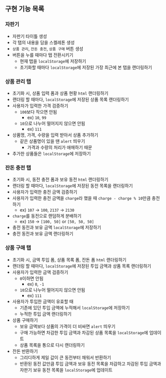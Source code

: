 ## 구현 기능 목록

### 자판기

-   자판기 타이틀 생성
-   각 탭의 내용을 담을 스켈레톤 생성
-   `상품 관리`, `잔돈 충전`, `상품 구매` 버튼 생성
-   버튼을 누를 때마다 탭 전환시키기
    -   현재 탭을 `localStorage`에 저장하기
    -   초기화할 때마다 `localStorage`에 저장된 가장 최근에 본 탭을 랜더링하기

### 상품 관리 탭

-   초기화 시, 상품 입력 폼과 상품 현황 `html` 랜더링하기
-   랜더링 할 때마다, `localStorage`에 저장된 상품 목록 랜더링하기
-   사용자가 입력한 가격 검증하기
    -   `100`보다 작으면 안됨
        -   ex) `10`, `99`
    -   `10`으로 나누어 떨어지지 않으면 안됨
        -   ex) `111`
-   상품명, 가격, 수량을 입력 받아서 상품 추가하기
    -   같은 상품명이 있을 땐 `alert` 띄우기
        -   가격과 수량의 처리가 애매하기 때문
-   추가한 상품들은 `localStorage`에 저장하기

### 잔돈 충전 탭

-   초기화 시, 동전 충전 폼과 보유 동전 `html` 랜더링하기
-   랜더링 할 때마다, `localStorage`에 저장된 동전 목록을 랜더링하기
-   사용자가 입력한 충전 금액 검증하기
-   사용자가 입력한 충전 금액을 `charge`라 했을 때 `charge - charge % 10`만큼 충전하기
    -   ex) `107` -> `100`, `2137` -> `2130`
-   `charge`를 동전으로 랜덤하게 분배하기
    -   ex) `150` -> `[100, 50]` or `[50, 50, 50]`
-   충전 동전과 보유 금액 `localStorage`에 저장하기
-   충전 동전과 보유 금액 랜더링하기

### 상품 구매 탭

-   초기화 시, 금액 투입 폼, 상품 목록 폼, 잔돈 폼 `html` 랜더링하기
-   랜더링 할 때마다, `localStorage`에 저장된 투입 금액과 상품 목록 랜더링하기
-   사용자가 입력한 금액 검증하기
    -   `0`이하면 안됨
        -   ex) `0`, `-1`
    -   `10`으로 나누어 떨어지지 않으면 안됨
        -   ex) `111`
-   사용자가 투입한 금액이 유효할 때
    -   기존에 있던 투입 금액에 누적해서 `localStorage`에 저장하기
    -   누적한 투입 금액 랜더링하기
-   상품 구매하기
    -   보유 금액보다 상품의 가격이 더 비싸면 `alert` 띄우기
    -   구매 가능하면 차감한 투입 금액과 차감된 상품 목록을 `localStorage`에 업데이트
    -   상품 목록을 통으로 다시 랜더링하기
-   잔돈 반환하기
    -   그리디하게 제일 값이 큰 동전부터 채워서 반환하기
    -   반환된 동전 값만큼 투입 금액과 보유 동전 목록을 차감하고
        차감된 투입 금액과 자판기 보유 동전 목록을 `localStorage`에 업데이트
